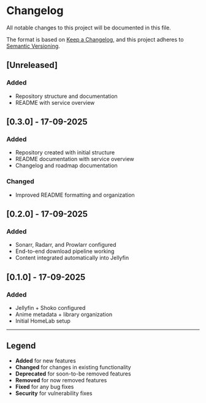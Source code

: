 # Changelog

All notable changes to this project will be documented in this file.

The format is based on [Keep a Changelog](https://keepachangelog.com/en/1.0.0/),
and this project adheres to [Semantic Versioning](https://semver.org/spec/v2.0.0.html).

## [Unreleased]

### Added
- Repository structure and documentation
- README with service overview

## [0.3.0] - 17-09-2025

### Added
- Repository created with initial structure
- README documentation with service overview
- Changelog and roadmap documentation

### Changed
- Improved README formatting and organization

## [0.2.0] - 17-09-2025

### Added
- Sonarr, Radarr, and Prowlarr configured
- End-to-end download pipeline working
- Content integrated automatically into Jellyfin

## [0.1.0] - 17-09-2025

### Added
- Jellyfin + Shoko configured
- Anime metadata + library organization
- Initial HomeLab setup

---

## Legend

- **Added** for new features
- **Changed** for changes in existing functionality
- **Deprecated** for soon-to-be removed features
- **Removed** for now removed features
- **Fixed** for any bug fixes
- **Security** for vulnerability fixes